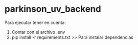 # parkinson_uv_backend

Para ejecutar tener en cuenta: 
1. Contar con el archivo .env
2. pip install -r requirements.txt >> Para instalar dependencias 
